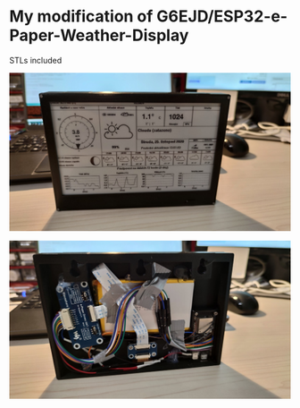 # My modification of G6EJD/ESP32-e-Paper-Weather-Display

STLs included

![photo2](IMG_20201125_135604.jpg)

![photo1](IMG_20201125_135616.jpg)


